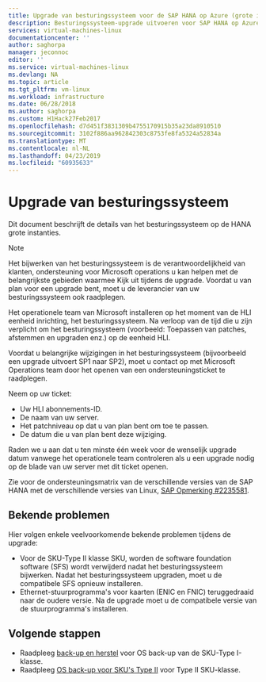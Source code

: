 ```yaml
---
title: Upgrade van besturingssysteem voor de SAP HANA op Azure (grote instanties) | Microsoft Docs
description: Besturingssysteem-upgrade uitvoeren voor SAP HANA op Azure (grote instanties)
services: virtual-machines-linux
documentationcenter: ''
author: saghorpa
manager: jeconnoc
editor: ''
ms.service: virtual-machines-linux
ms.devlang: NA
ms.topic: article
ms.tgt_pltfrm: vm-linux
ms.workload: infrastructure
ms.date: 06/28/2018
ms.author: saghorpa
ms.custom: H1Hack27Feb2017
ms.openlocfilehash: d7d451f3831309b4755170915b35a23da8910510
ms.sourcegitcommit: 3102f886aa962842303c8753fe8fa5324a52834a
ms.translationtype: MT
ms.contentlocale: nl-NL
ms.lasthandoff: 04/23/2019
ms.locfileid: "60935633"
---
```

# <a name="operating-system-upgrade"></a>Upgrade van besturingssysteem
Dit document beschrijft de details van het besturingssysteem op de HANA grote instanties.

>[!NOTE]
>Het bijwerken van het besturingssysteem is de verantwoordelijkheid van klanten, ondersteuning voor Microsoft operations u kan helpen met de belangrijkste gebieden waarmee Kijk uit tijdens de upgrade. Voordat u van plan voor een upgrade bent, moet u de leverancier van uw besturingssysteem ook raadplegen.

Het operationele team van Microsoft installeren op het moment van de HLI eenheid inrichting, het besturingssysteem. Na verloop van de tijd die u zijn verplicht om het besturingssysteem (voorbeeld: Toepassen van patches, afstemmen en upgraden enz.) op de eenheid HLI.

Voordat u belangrijke wijzigingen in het besturingssysteem (bijvoorbeeld een upgrade uitvoert SP1 naar SP2), moet u contact op met Microsoft Operations team door het openen van een ondersteuningsticket te raadplegen.

Neem op uw ticket:

* Uw HLI abonnements-ID.
* De naam van uw server.
* Het patchniveau op dat u van plan bent om toe te passen.
* De datum die u van plan bent deze wijziging. 

Raden we u aan dat u ten minste één week voor de wenselijk upgrade datum vanwege het operationele team controleren als u een upgrade nodig op de blade van uw server met dit ticket openen.


Zie voor de ondersteuningsmatrix van de verschillende versies van de SAP HANA met de verschillende versies van Linux, [SAP Opmerking #2235581](https://launchpad.support.sap.com/#/notes/2235581).


## <a name="known-issues"></a>Bekende problemen

Hier volgen enkele veelvoorkomende bekende problemen tijdens de upgrade:
- Voor de SKU-Type II klasse SKU, worden de software foundation software (SFS) wordt verwijderd nadat het besturingssysteem bijwerken. Nadat het besturingssysteem upgraden, moet u de compatibele SFS opnieuw installeren.
- Ethernet-stuurprogramma's voor kaarten (ENIC en FNIC) teruggedraaid naar de oudere versie. Na de upgrade moet u de compatibele versie van de stuurprogramma's installeren.

## <a name="next-steps"></a>Volgende stappen
- Raadpleeg [back-up en herstel](hana-overview-high-availability-disaster-recovery.md) voor OS back-up van de SKU-Type I-klasse.
- Raadpleeg [OS back-up voor SKU's Type II](os-backup-type-ii-skus.md) voor Type II SKU-klasse.
